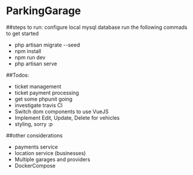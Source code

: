 # ParkingGarage

##steps to run:
configure local mysql database
run the following commads to get started

-   php artisan migrate --seed
-   npm install
-   npm run dev
-   php artisan serve

##Todos:

-   ticket management
-   ticket payment processing
-   get some phpunit going
-   investigate travis CI
-   Switch dom components to use VueJS
-   Implement Edit, Update, Delete for vehicles
-   styling, sorry :p

##other considerations

-   payments service
-   location service (businesses)
-   Multiple garages and providers
-   DockerCompose
